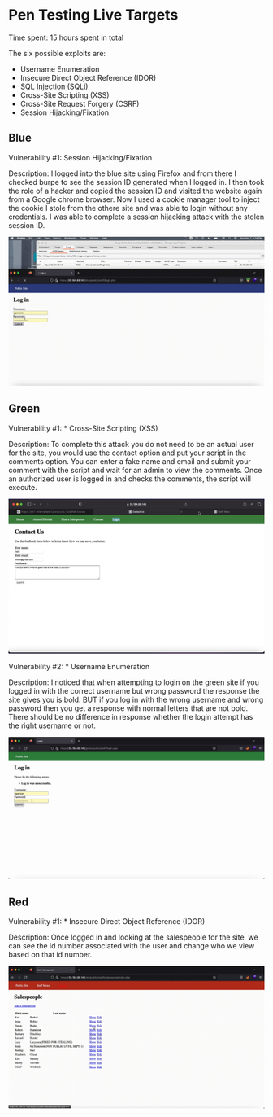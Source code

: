 # Pen Testing Live Targets

Time spent: 15 hours spent in total

The six possible exploits are:

* Username Enumeration
* Insecure Direct Object Reference (IDOR)
* SQL Injection (SQLi)
* Cross-Site Scripting (XSS)
* Cross-Site Request Forgery (CSRF)
* Session Hijacking/Fixation


## Blue

Vulnerability #1: Session Hijacking/Fixation

Description: I logged into the blue site using Firefox and from there I checked burpe to see the session ID generated when I logged in. I then took the role of a hacker and copied the session ID and visited the website again from a Google chrome browser. Now I used a cookie manager tool to inject the cookie I stole from the othere site and was able to login without any credentials. I was able to complete a session hijacking attack with the stolen session ID.

<img src="blue-vuln1.gif">


## Green

Vulnerability #1: * Cross-Site Scripting (XSS)

Description: To complete this attack you do not need to be an actual user for the site, you would use the contact option and put your script in the comments option. You can enter a fake name and email and submit your comment with the script and wait for an admin to view the comments. Once an authorized user is logged in and checks the comments, the script will execute. 

<img src="green-vuln1.gif">

Vulnerability #2: * Username Enumeration

Description: I noticed that when attempting to login on the green site if you logged in with the correct username but wrong password the response the site gives you is bold. BUT if you log in with the wrong username and wrong password then you get a response with normal letters that are not bold. There should be no difference in response whether the login attempt has the right username or not. 

<img src="green-vuln2.gif">


## Red

Vulnerability #1: * Insecure Direct Object Reference (IDOR)

Description: Once logged in and looking at the salespeople for the site, we can see the id number associated with the user and change who we view based on that id number. 

<img src="red-vuln1.gif">

